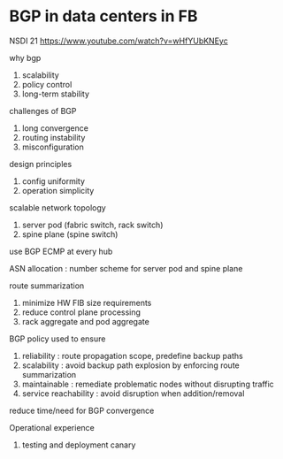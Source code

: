 
# BGP in data centers in FB

NSDI 21 https://www.youtube.com/watch?v=wHfYUbKNEyc

why bgp
1. scalability 
2. policy control
3. long-term stability

challenges of BGP
1. long convergence
1. routing instability
1. misconfiguration

design principles
1. config uniformity
1. operation simplicity

scalable network topology
1. server pod  (fabric switch, rack switch)
2. spine plane (spine switch)

use BGP ECMP at every hub

ASN allocation : number scheme for server pod and spine plane

route summarization
1. minimize HW FIB size requirements
2. reduce control plane processing
3. rack aggregate  and pod aggregate

BGP policy used to ensure 
1. reliability : route propagation scope, predefine backup paths
2. scalability : avoid backup path explosion by enforcing route summarization
3. maintainable : remediate problematic nodes without disrupting traffic
4. service reachability : avoid disruption when addition/removal

reduce time/need for BGP convergence

Operational experience
1. testing and deployment canary
